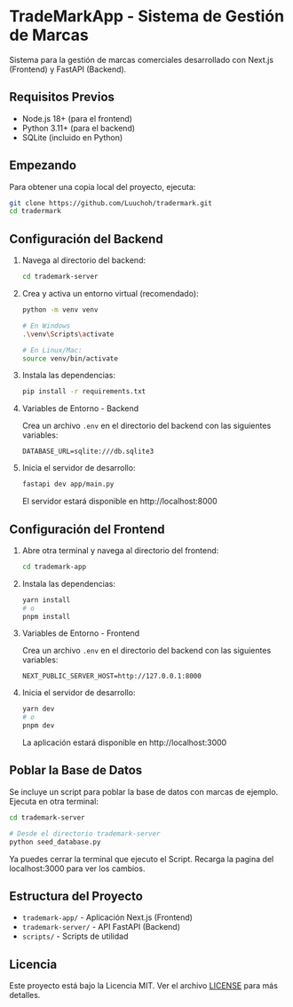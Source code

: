# TradeMarkApp - Sistema de Gestión de Marcas

Sistema para la gestión de marcas comerciales desarrollado con Next.js (Frontend) y FastAPI (Backend).


## Requisitos Previos

- Node.js 18+ (para el frontend)
- Python 3.11+ (para el backend)
- SQLite (incluido en Python)

## Empezando

Para obtener una copia local del proyecto, ejecuta:

```bash
git clone https://github.com/Luuchoh/tradermark.git
cd tradermark
```

## Configuración del Backend

1. Navega al directorio del backend:
   ```bash
   cd trademark-server
   ```

2. Crea y activa un entorno virtual (recomendado):
   ```bash
   python -m venv venv

   # En Windows
   .\venv\Scripts\activate

   # En Linux/Mac: 
   source venv/bin/activate
   ```

3. Instala las dependencias:
   ```bash
   pip install -r requirements.txt
   ```

4. Variables de Entorno - Backend

   Crea un archivo `.env` en el directorio del backend con las siguientes variables:

   ```
   DATABASE_URL=sqlite:///db.sqlite3
   ```  

5. Inicia el servidor de desarrollo:
   ```bash
   fastapi dev app/main.py
   ```
   El servidor estará disponible en http://localhost:8000

## Configuración del Frontend

1. Abre otra terminal y navega al directorio del frontend:
   ```bash
   cd trademark-app
   ```

2. Instala las dependencias:
   ```bash
   yarn install
   # o
   pnpm install
   ```

3. Variables de Entorno - Frontend

   Crea un archivo `.env` en el directorio del backend con las siguientes variables:

   ```
   NEXT_PUBLIC_SERVER_HOST=http://127.0.0.1:8000
   ```

4. Inicia el servidor de desarrollo:
   ```bash
   yarn dev
   # o
   pnpm dev
   ```
   La aplicación estará disponible en http://localhost:3000


## Poblar la Base de Datos

Se incluye un script para poblar la base de datos con marcas de ejemplo. Ejecuta en otra terminal:

```bash
cd trademark-server

# Desde el directorio trademark-server
python seed_database.py
```

Ya puedes cerrar la terminal que ejecuto el Script. Recarga la pagina del localhost:3000 para ver los cambios.

## Estructura del Proyecto

- `trademark-app/` - Aplicación Next.js (Frontend)
- `trademark-server/` - API FastAPI (Backend)
- `scripts/` - Scripts de utilidad


## Licencia

Este proyecto está bajo la Licencia MIT. Ver el archivo [LICENSE](LICENSE) para más detalles.
